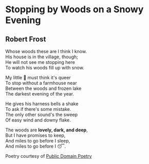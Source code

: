 # Stopping by Woods on a Snowy Evening
## Robert Frost

Whose woods these are I think I know.\
His house is in the village, though;\
He will not see me stopping here\
To watch his woods fill up with snow.

My little :horse: must think it's queer\
To stop without a farmhouse near\
Between the woods and frozen lake\
The darkest evening of the year.

He gives his harness bells a shake\
To ask if there's some mistake.\
The only other sound's the sweep\
Of easy wind and downy flake.

The woods are **lovely, dark, and deep**,\
But I have promises to keep,\
And miles to go before I sleep,\
And miles to go before I :sleeping:.

Poetry courtesy of [Public Domain Poetry](http://www.public-domain-poetry.com/robert-lee-frost/stopping-by-woods-on-a-snowy-evening-1231)
